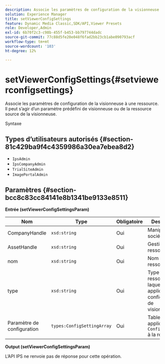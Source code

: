```yaml
---
description: Associe les paramètres de configuration de la visionneuse à une ressource. Il peut s’agir d’un paramètre prédéfini de visionneuse ou de la ressource source de la visionneuse.
solution: Experience Manager
title: setViewerConfigSettings
feature: Dynamic Media Classic,SDK/API,Viewer Presets
role: Developer,Admin
exl-id: 6b70f2c3-c98b-455f-b453-bb797744dadc
source-git-commit: 77c88d5fe20e048f6fad2bb23cb1abe090793acf
workflow-type: tm+mt
source-wordcount: '103'
ht-degree: 12%

---
```


# setViewerConfigSettings{#setviewerconfigsettings}

Associe les paramètres de configuration de la visionneuse à une ressource. Il peut s’agir d’un paramètre prédéfini de visionneuse ou de la ressource source de la visionneuse.

Syntaxe

## Types d’utilisateurs autorisés {#section-81c429ba9f4c4359986a30ea7ebea8d2}

* `IpsAdmin`
* `IpsCompanyAdmin`
* `TrialSiteAdmin`
* `ImagePortalAdmin`

## Paramètres {#section-bcc8c83cc84141e8b1341be9133e8511}

**Entrée (setViewerConfigSettingsParam)**

| Nom | Type | Obligatoire | Description |
|---|---|---|---|
| CompanyHandle | `xsd:string` | Oui | Manipuler à la société. |
| AssetHandle | `xsd:string` | Oui | Gestion des ressources. |
| nom | `xsd:string` | Oui | Nom de la ressource. |
| type | `xsd:string` | Oui | Type de ressource à laquelle appliquer la configuration de visionneuse. |
| Paramètre de configuration | `types:ConfigSettingArray` | Oui | Tableau de appliqué `ConfigSettings` à la ressource.. |

**Output (setViewerConfigSettingsParam)**

L’API IPS ne renvoie pas de réponse pour cette opération.
